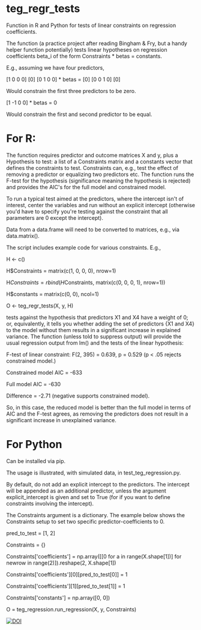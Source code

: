 # teg_regr_tests
Function in R and Python for tests of linear constraints on regression coefficients.

The function (a practice project after reading Bingham & Fry, but a handy helper function potentially) tests linear hypotheses on regression coefficients beta_i of the form Constraints * betas = constants.

E.g., assuming we have four predictors,

[1 0 0 0]           [0]
[0 1 0 0] * betas = [0]
[0 0 1 0]           [0]

Would constrain the first three predictors to be zero.

[1 -1 0 0] * betas = 0

Would constrain the first and second predictor to be equal.

# For R:

The function requires predictor and outcome matrices X and y, plus a Hypothesis to test: a list of a Constraints matrix and a constants vector that defines the constraints to test. Constraints can, e.g., test the effect of removing a predictor or equalizing two predictors etc. The function runs the F-test for the hypothesis (significance meaning the hypothesis is rejected) and provides the AIC's for the full model and constrained model.

To run a typical test aimed at the predictors, where the intercept isn't of interest, center the variables and run without an explicit intercept (otherwise you'd have to specify you're testing against the constraint that all parameters are 0 except the intercept).

Data from a data.frame will need to be converted to matrices, e.g., via data.matrix().

The script includes example code for various constraints. E.g.,

H <- c()

H$Constraints = matrix(c(1, 0, 0, 0), nrow=1)

H$Constraints = rbind(H$Constraints, matrix(c(0, 0, 0, 1), nrow=1))

H$constants = matrix(c(0, 0), ncol=1)

O <- teg_regr_tests(X, y, H)

tests against the hypothesis that predictors X1 and X4 have a weight of 0; or, equivalently, it tells you whether adding the set of predictors {X1 and X4} to the model without them results in a significant increase in explained variance. The function (unless told to suppress output) will provide the usual regression output from lm() and the tests of the linear hypothesis:

F-test of linear constraint: F(2, 395) = 0.639, p = 0.529  (p < .05 rejects constrained model.)

Constrained model AIC =  -633 

Full model AIC =  -630 

Difference =  -2.71  (negative supports constrained model).

So, in this case, the reduced model is better than the full model in terms of AIC and the F-test agrees, as removing the predictors does not result in a significant increase in unexplained variance.

# For Python
Can be installed via pip.

The usage is illustrated, with simulated data, in test_teg_regression.py.

By default, do not add an explicit intercept to the predictors. The intercept will be appended as an additional predictor, unless the argument explicit_intercept is given and set to True (for if you want to define constraints involving the intercept).

The Constraints argument is a dictionary. The example below shows the Constraints setup to set two specific predictor-coefficients to 0.

pred_to_test = [1, 2]

Constraints = {}

Constraints['coefficients'] = np.array([[0 for a in range(X.shape[1])] for newrow in range(2)]).reshape(2, X.shape[1])

Constraints['coefficients'][0][pred_to_test[0]] = 1

Constraints['coefficients'][1][pred_to_test[1]] = 1

Constraints['constants'] = np.array([0, 0])

O = teg_regression.run_regression(X, y, Constraints)

[![DOI](https://zenodo.org/badge/376601604.svg)](https://zenodo.org/badge/latestdoi/376601604)

